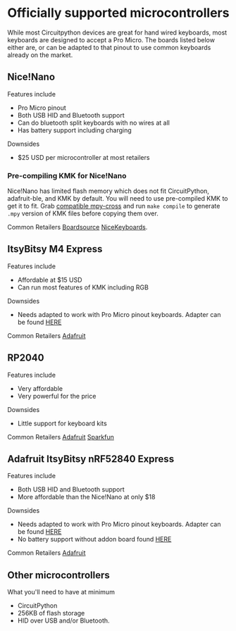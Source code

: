 # Officially supported microcontrollers
While most Circuitpython devices are great for hand wired keyboards, most 
keyboards are designed to accept a Pro Micro. The boards listed below either 
are, or can be adapted to that pinout to use common keyboards already on the market.

## Nice!Nano
Features include
- Pro Micro pinout
- Both USB HID and Bluetooth support
- Can do bluetooth split keyboards with no wires at all
- Has battery support including charging

Downsides
- $25 USD per microcontroller at most retailers

### Pre-compiling KMK for Nice!Nano
Nice!Nano has limited flash memory which does not fit CircuitPython, adafruit-ble, and KMK by default. You will need to use pre-compiled KMK to get it to fit. Grab [compatible mpy-cross](https://adafruit-circuit-python.s3.amazonaws.com/index.html?prefix=bin/mpy-cross/) and run `make compile` to generate `.mpy` version of KMK files before copying them over. 


Common Retailers
[Boardsource](https://boardsource.xyz/store/5f4a1733bbaa5c635b83ed67)
[NiceKeyboards](https://nicekeyboards.com/collections/group-buy/products/nice-nano-v1-0).

## ItsyBitsy M4 Express
Features include
- Affordable at $15 USD
- Can run most features of KMK including RGB

Downsides
- Needs adapted to work with Pro Micro pinout keyboards. Adapter can be found 
[HERE](https://github.com/KMKfw/kmk_firmware/tree/master/hardware)

Common Retailers
[Adafruit](https://www.adafruit.com/product/3800)

## RP2040
Features include
- Very affordable
- Very powerful for the price

Downsides
- Little support for keyboard kits

Common Retailers
[Adafruit](https://www.adafruit.com/pico?src=raspberrypi)
[Sparkfun](https://www.sparkfun.com/products/17829?src=raspberrypi)

## Adafruit ItsyBitsy nRF52840 Express
Features include
- Both USB HID and Bluetooth support
- More affordable than the Nice!Nano at only $18

Downsides
- Needs adapted to work with Pro Micro pinout keyboards. Adapter can be found
[HERE](https://github.com/KMKfw/kmk_firmware/tree/master/hardware)
- No battery support without addon board found 
[HERE](https://www.adafruit.com/product/2124) 

Common Retailers
[Adafruit](https://www.adafruit.com/product/4481)

## Other microcontrollers
What you'll need to have at minimum
- CircuitPython
- 256KB of flash storage
- HID over USB and/or Bluetooth.
